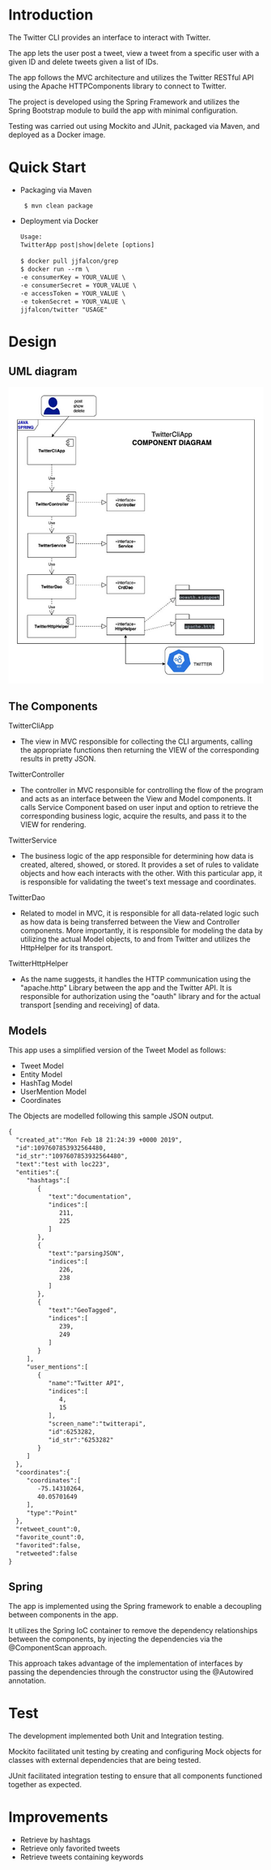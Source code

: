 # Introduction
The Twitter CLI provides an interface to interact with Twitter.

The app lets the user post a tweet, view a tweet from a specific user with a given ID
and delete tweets given a list of IDs.

The app follows the MVC architecture and utilizes the Twitter RESTful API using
the Apache HTTPComponents library to connect to Twitter.

The project is developed using the Spring Framework and utilizes the Spring Bootstrap module to build the app with minimal configuration.

Testing was carried out using Mockito and JUnit, packaged via Maven, and deployed as a Docker image.

# Quick Start
- Packaging  via Maven
  ```
   $ mvn clean package
   ```
- Deployment via Docker
  ```
  Usage:
  TwitterApp post|show|delete [options]
  
  $ docker pull jjfalcon/grep
  $ docker run --rm \
  -e consumerKey = YOUR_VALUE \
  -e consumerSecret = YOUR_VALUE \
  -e accessToken = YOUR_VALUE \
  -e tokenSecret = YOUR_VALUE \
  jjfalcon/twitter "USAGE"
  
  ```

# Design
## UML diagram
![COMPONENT DIAGRAM](./assets/schema.jpg)
## The Components
TwitterCliApp
- The view in MVC responsible for collecting the CLI arguments, 
  calling the appropriate functions then 
  returning the VIEW of the corresponding results in pretty JSON.

TwitterController
- The controller in MVC responsible for controlling the flow of the program and acts as an interface between the View and Model components.
  It calls Service Component based on user input and option
  to retrieve the corresponding business logic, acquire the results, and pass it to the VIEW for rendering. 

TwitterService
- The business logic of the app responsible for determining how data is created, altered, showed, or stored.
  It provides a set of rules to validate objects and how each interacts with the other.
  With this particular app, it is responsible for validating the tweet's text message and coordinates.

TwitterDao
- Related to model in MVC, it is responsible for all data-related logic such as 
  how data is being transferred between the View and Controller components.
  More importantly, it is responsible for modeling the data 
  by utilizing the actual Model objects, to and from Twitter and
  utilizes the HttpHelper for its transport.

TwitterHttpHelper
- As the name suggests, it handles the HTTP communication using the "apache.http" Library between the app and the Twitter API.
  It is responsible for authorization using the "oauth" library and for the actual transport [sending and receiving] of data. 
  

## Models
This app uses a simplified version of the Tweet Model as follows:
- Tweet Model
- Entity Model
- HashTag Model
- UserMention Model
- Coordinates

The Objects are modelled following this sample JSON output.
 ```
{
   "created_at":"Mon Feb 18 21:24:39 +0000 2019",
   "id":1097607853932564480,
   "id_str":"1097607853932564480",
   "text":"test with loc223",
   "entities":{
      "hashtags":[
         {
            "text":"documentation",
            "indices":[
               211,
               225
            ]
         },
         {
            "text":"parsingJSON",
            "indices":[
               226,
               238
            ]
         },
         {
            "text":"GeoTagged",
            "indices":[
               239,
               249
            ]
         }
      ],
      "user_mentions":[
         {
            "name":"Twitter API",
            "indices":[
               4,
               15
            ],
            "screen_name":"twitterapi",
            "id":6253282,
            "id_str":"6253282"
         }
      ]
   },
   "coordinates":{
      "coordinates":[
         -75.14310264,
         40.05701649
      ],
      "type":"Point"
   },
   "retweet_count":0,
   "favorite_count":0,
   "favorited":false,
   "retweeted":false
}
```
## Spring
The app is implemented using the Spring framework to enable a decoupling between components in the app.

It utilizes the Spring IoC container to remove the dependency relationships between the components, 
by injecting the dependencies via the @ComponentScan approach.

This approach takes advantage of the implementation of interfaces by passing the dependencies
through the constructor using the @Autowired annotation.


# Test
The development implemented both Unit and Integration testing.

Mockito facilitated unit testing by creating and configuring Mock objects 
for classes with external dependencies that are being tested.

JUnit facilitated integration testing to ensure that all components 
functioned together as expected.

# Improvements
- Retrieve by hashtags
- Retrieve only favorited tweets
- Retrieve tweets containing keywords
